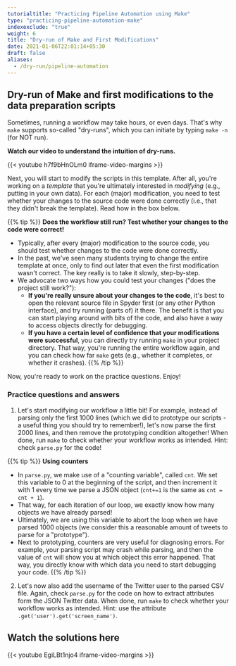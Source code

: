 ```yaml
---
tutorialtitle: "Practicing Pipeline Automation using Make"
type: "practicing-pipeline-automation-make"
indexexclude: "true"
weight: 6
title: "Dry-run of Make and First Modifications"
date: 2021-01-06T22:01:14+05:30
draft: false
aliases:
  - /dry-run/pipeline-automation
---
```


## Dry-run of Make and first modifications to the data preparation scripts

Sometimes, running a workflow may take hours, or even days. That's why `make`
supports so-called "dry-runs", which you can initiate by typing `make -n` (for NOT run).

**Watch our video to understand the intuition of dry-runs.**

{{< youtube h7f9bHnOLm0 iframe-video-margins >}}


Next, you will start to modify the scripts in this template. After all, you're working on a *template* that you're ultimately interested in *modifying* (e.g., putting in your own data). For each (major) modification, you need to test whether your changes to the source code were done correctly (i.e., that they didn't break the template). Read how in the box below.

{{% tip %}}
**Does the workflow still run? Test whether your changes to the code were correct!**

- Typically, after every (major) modification to the source code, you should test whether changes to the code were done correctly.
- In the past, we've seen many students trying to change the entire template at once, only to find out later that even the first modification wasn't correct. The key really is to take it slowly, step-by-step.
- We advocate two ways how you could test your changes ("does the project still work?"):
    - **If you're really unsure about your changes to the code**, it's best to open the relevant source file in Spyder first (or any other Python interface), and try running (parts of) it there. The benefit is that you can start playing around with bits of the code, and also have a way to access objects directly for debugging.
    - **If you have a certain level of confidence that your modifications were successful**, you can directly try running `make` in your project directory. That way, you're running the entire workflow again, and you can check how far `make` gets (e.g., whether it completes, or whether it crashes).
{{% /tip %}}

Now, you're ready to work on the practice questions. Enjoy!

### Practice questions and answers

1) Let's start modifying our workflow a little bit! For example,
instead of parsing only the first 1000 lines (which we did
to prototype our scripts - a useful thing you should try to remember!),
let's now parse the first 2000 lines, and then remove the prototyping
condition altogether! When done, run `make` to check whether your workflow works as intended. Hint: check `parse.py` for the code!

{{% tip %}}
**Using counters**
- In `parse.py`, we make use of a "counting variable", called `cnt`. We set this variable to 0 at the beginning of the script, and then increment it with 1 every time we parse a JSON object (`cnt+=1` is the same as `cnt = cnt + 1`).
- That way, for each iteration of our loop, we exactly know how many objects we have already parsed!
- Ultimately, we are using this variable to abort the loop when we have parsed 1000 objects (we consider this a reasonable amount of tweets to parse for a "prototype").
- Next to prototyping, counters are very useful for diagnosing errors. For example, your parsing script may crash while parsing, and then the value of `cnt` will show you at which object this error happened. That way, you directly know with which data you need to start debugging your code.
{{% /tip %}}

2) Let's now also add the username of the Twitter user to the parsed
CSV file. Again, check `parse.py` for the code on how to
extract attributes form the JSON Twitter data. When done, run `make` to check whether your workflow works as intended. Hint: use the
attribute `.get('user').get('screen_name')`.

## Watch the solutions here

{{< youtube EgiLBt1njo4 iframe-video-margins >}}
